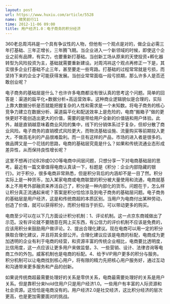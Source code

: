 ```yaml
---
layout: post
url: https://www.huxiu.com/article/5528
name: 微笑前行11
time: 2012-11-06 09:00
title: 用户经济1.0：电子商务的积分经济
---
```

360老总周鸿祎是一个具有争议性的人物，但他有一个观点是对的，做企业必需三年打基础、三年正增长，三年腾飞期。当企业进入一个新领域的时候，即使这个企业之前有品牌，有实力，也要重新打基础。当创新工场从原来的天使投资+孵化器转型为风险投资为主，基础就需要重新建设。对周鸿祎这个观点再修正一下是，其实很多企业打基础不止三年，甚至要走一些弯路。打基础的过程常常就是亏损，而坚持下来的企业才可能获得发展。当创业常常面临一段亏损期，那么许多人是否还敢创业呢？

电子商务的基础层是什么？也许许多电商都没有很认真的思考这个问题。简单的回答是：渠道的扁平化+数据分析+高运营效率。这种商业逻辑貌似是合理的，实际上靠大数据分析是否就能把握复杂的人性和需求是一个未知数。将电子商务的核心竞争力建立在数据分析、渠道扁平化和配送效率上是危险的，电商“搬箱子”做的更快更好不能创造出更大的价值，需要的是带给用户全新的价值链和用户体验。此外，越是直销越意味着商业风险的集中，线下的分销体系过于复杂，但却分散了商业风险。电子商务的直销模式风险更大，而物流基础设施、流量购买等前期投入更大，不做高毛利的产品很难盈利。而一旦有这样的产品，市场的进入者是很多的。做品牌又是一个花钱的思路，电商的基础层究竟是什么？如果和传统流通业态形成差异性，从而保持良性增长呢？

这里不想再讨论B2B或O2O等电商中间层问题，只想分享一下对电商基础层的思考。最近有一篇文章值得电商认真读一下，标题是《积分：企业内部隐藏的银行》。对于积分，很多电商非常熟悉，但是积分背后的内涵却不是一目了然。积分实际上是一种货币，加入某家电商或电商联盟的积分被大量使用和流通，电商就基本上不用考外部融资来养活自己了，积分是一种内部化的货币。问题在于，怎么样让积分真正流通起来呢？答案是积分恰恰涉及到电子商务的基础层问题。电子商务的基础层是用户经济，这是和传统商超的本质区别。当用户为电商付出某种劳动，创造了价值，就可以获得积分，而积分相当于折扣，可以带动更多的购买。

电商至少可以在以下几方面设计积分机制：1、评论机制。这一点京东商城做出了示范。没有评论就不要随意在网上买东西，有公信力的评价机制不应该是免费的，应该用积分来鼓励用户做评论。2、提出合理化建议。现在电商可以用一定的积分换取合理化建议，并且将其全部公开。合理化建议应该是电商的标配，电商成为更加透明的企业有利于电商的经营，和资源丰富的传统企业相比，电商要比透明度，比信用度，这一点应该让更多用户来做监督。3、一些营销、设计、法律咨询等电商工作的外包。威客机制也是电商的标配。4、给予VIP用户更多的积分与服务。积分机制可以让电商找到核心用户，将有限的精力先把核心用户服务好，通过互动和沟通带来更多服务和产品的创新。

如果说传统商超最需要处理好的关系是零供关系，电商最需要处理好的关系是用户关系。但是靠积分来hold住用户只是用户经济1.0。一些用户有丰富的人际资源和社会资源。这恰恰是电商没有的。用户经济2.0是社交经济，这比积分经济的层次更高，也是更加需要面对的挑战。

